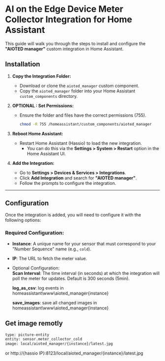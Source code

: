 # AI on the Edge Device  Meter Collector Integration for Home Assistant

This guide will walk you through the steps to install and configure the **"AIOTED manager"** custom integration in Home Assistant.

## Installation

1. **Copy the Integration Folder:**
   - Download or clone the `aioted_manager` custom component.
   - Copy the `aioted_manager` folder into your Home Assistant `custom_components` directory.

2. **OPTIONAL : Set Permissions:**
   - Ensure the folder and files have the correct permissions (755).
     ```bash
     chmod -R 755 /homeassistant/custom_components/aioted_manager
     ```

3. **Reboot Home Assistant:**
   - Restart Home Assistant (Hassio) to load the new integration.
     - You can do this via the **Settings > System > Restart** option in the Home Assistant UI.

4. **Add the Integration:**
   - Go to **Settings > Devices & Services > Integrations**.
   - Click **Add Integration** and search for **"AIOTED manager"**.
   - Follow the prompts to configure the integration.

---

## Configuration

Once the integration is added, you will need to configure it with the following options:

### Required Configuration:
- **Instance**: A unique name for your sensor that must correspond to your "Number Sequence" name (e.g., `cold`).
- **IP**: The URL to fetch the meter value.
- Optional Configuration: </br>
    **Scan Interval**: The time interval (in seconds) at which the integration will poll the meter for updates. Default is 300 seconds (5min).
  
    **log_as_csv**: log events in homeassistant\www\aioted_manager\{instance}
  
    **save_images**: save all changed images in homeassistant\www\aioted_manager\{instance}

## Get image remotly
```bash
type: picture-entity
entity: sensor.meter_collector_cold
image: local/aioted_manager/{instance}/latest.jpg
```
or http://{hassio IP}:8123/local/aioted_manager/{instance}/latest.jpg
